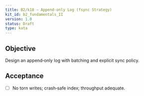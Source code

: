 ```yaml
---
title: B2/k18 — Append‑only Log (fsync Strategy)
kit_id: b2_fundamentals_II
version: 1.0
status: Draft
type: kata
---
```

## Objective
Design an append‑only log with batching and explicit sync policy.
## Acceptance
- [ ] No torn writes; crash‑safe index; throughput adequate.